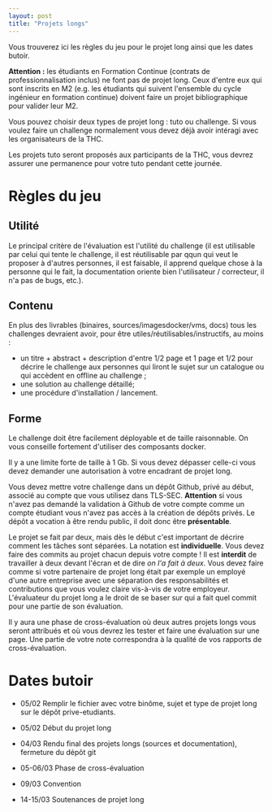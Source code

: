 ```yaml
---
layout: post
title: "Projets longs"
---
```


Vous trouverez ici les règles du jeu pour le projet long ainsi que les dates butoir.

**Attention :** les étudiants en Formation Continue (contrats de professionnalisation inclus) ne font pas de projet long. Ceux d'entre eux qui sont inscrits en M2 (e.g. les étudiants qui suivent l'ensemble du cycle ingénieur en formation continue) doivent faire un projet bibliographique pour valider leur M2.

Vous pouvez choisir deux types de projet long : tuto ou challenge. Si vous voulez faire un challenge normalement vous devez déjà avoir intéragi avec les organisateurs de la THC.

Les projets tuto seront proposés aux participants de la THC, vous devrez assurer une permanence pour votre tuto pendant cette journée.

# Règles du jeu

## Utilité

Le principal critère de l'évaluation est l'utilité du challenge (il est utilisable par celui qui tente le challenge, il est réutilisable par qqun qui veut le proposer à d'autres personnes, il est faisable, il apprend quelque chose à la personne qui le fait, la documentation oriente bien l'utilisateur / correcteur, il n'a pas de bugs, etc.).

## Contenu

En plus des livrables (binaires, sources/imagesdocker/vms, docs) tous les challenges devraient avoir, pour être utiles/réutilisables/instructifs, au moins :
- un titre + abstract + description d'entre 1/2 page et 1 page et 1/2 pour décrire le challenge aux personnes qui liront le sujet sur un catalogue ou qui accèdent en offline au challenge ;
- une solution au challenge détaillé;
- une procédure d'installation / lancement.

## Forme

Le challenge doit être facilement déployable et de taille raisonnable. On vous conseille fortement d'utiliser des composants docker.

Il y a une limite forte de taille à 1 Gb. Si vous devez dépasser celle-ci vous devez demander une autorisation à votre encadrant de projet long.

Vous devez mettre votre challenge dans un dépôt Github, privé au début, associé au compte que vous utilisez dans TLS-SEC. **Attention** si vous n'avez pas demandé la validation à Github de votre compte comme un compte étudiant vous n'avez pas accès à la création de dépôts privés. Le dépôt a vocation à être rendu public, il doit donc être **présentable**.

Le projet se fait par deux, mais dès le début c'est important de décrire comment les tâches sont séparées. La notation est **individuelle**. Vous devez faire des commits au projet chacun depuis votre compte ! Il est **interdit** de travailler à deux devant l'écran et de dire *on l'a fait à deux*. Vous devez faire comme si votre partenaire de projet long était par exemple un employé d'une autre entreprise avec une séparation des responsabilités et contributions que vous voulez claire vis-à-vis de votre employeur. L'évaluateur du projet long a le droit de se baser sur qui a fait quel commit pour une partie de son évaluation.

Il y aura une phase de cross-évaluation où deux autres projets longs vous seront attribués et où vous devrez les tester et faire une évaluation sur une page. Une partie de votre note correspondra à la qualité de vos rapports de cross-évaluation.

# Dates butoir

- 05/02 Remplir le fichier avec votre binôme, sujet et type de projet long sur le dépôt prive-etudiants.

- 05/02 Début du projet long

- 04/03 Rendu final des projets longs (sources et documentation), fermeture du dépôt git

- 05-06/03 Phase de cross-évaluation

- 09/03 Convention

- 14-15/03 Soutenances de projet long
